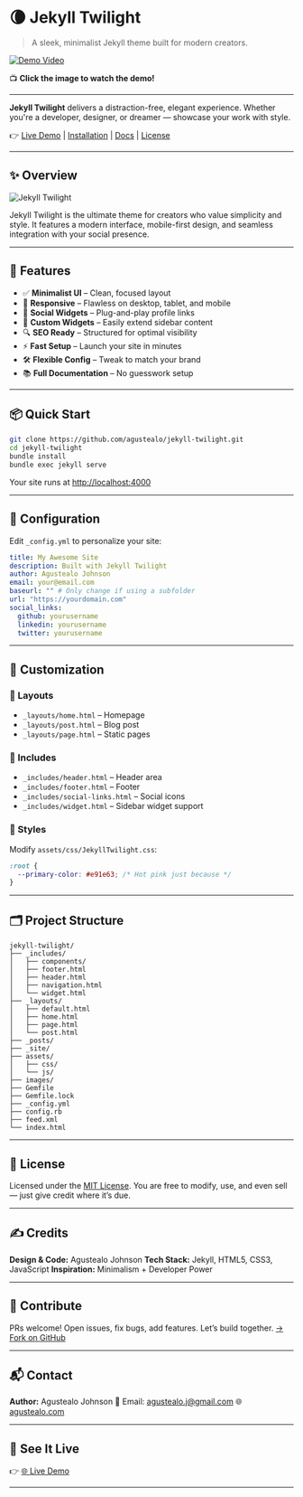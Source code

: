 # 🌘 Jekyll Twilight

> A sleek, minimalist Jekyll theme built for modern creators.

[![Demo Video](http://i.ytimg.com/vi/HVFvPAbnSjQ/hqdefault.jpg)](https://www.youtube.com/watch?v=HVFvPAbnSjQ)

📺 **Click the image to watch the demo!**

---

**Jekyll Twilight** delivers a distraction-free, elegant experience. Whether you're a developer, designer, or dreamer — showcase your work with style.

👉 [Live Demo](https://agustealo.github.io) | [Installation](#-quick-start) | [Docs](#-configuration) | [License](#-license)

---

## ✨ Overview

![Jekyll Twilight](https://agustealo.github.io/images/Web-design-and-development-using-the-latest-internet-technologies.png)

Jekyll Twilight is the ultimate theme for creators who value simplicity and style. It features a modern interface, mobile-first design, and seamless integration with your social presence.

---

## 🔧 Features

* ✅ **Minimalist UI** – Clean, focused layout
* 📱 **Responsive** – Flawless on desktop, tablet, and mobile
* 📣 **Social Widgets** – Plug-and-play profile links
* 🧩 **Custom Widgets** – Easily extend sidebar content
* 🔍 **SEO Ready** – Structured for optimal visibility
* ⚡ **Fast Setup** – Launch your site in minutes
* 🛠️ **Flexible Config** – Tweak to match your brand
* 📚 **Full Documentation** – No guesswork setup

---

## 📦 Quick Start

```bash
git clone https://github.com/agustealo/jekyll-twilight.git
cd jekyll-twilight
bundle install
bundle exec jekyll serve
```

Your site runs at [http://localhost:4000](http://localhost:4000)

---

## 🧩 Configuration

Edit `_config.yml` to personalize your site:

```yaml
title: My Awesome Site
description: Built with Jekyll Twilight
author: Agustealo Johnson
email: your@email.com
baseurl: "" # Only change if using a subfolder
url: "https://yourdomain.com"
social_links:
  github: yourusername
  linkedin: yourusername
  twitter: yourusername
```

---

## 🎨 Customization

### 📁 Layouts

* `_layouts/home.html` – Homepage
* `_layouts/post.html` – Blog post
* `_layouts/page.html` – Static pages

### 🧱 Includes

* `_includes/header.html` – Header area
* `_includes/footer.html` – Footer
* `_includes/social-links.html` – Social icons
* `_includes/widget.html` – Sidebar widget support

### 🎨 Styles

Modify `assets/css/JekyllTwilight.css`:

```css
:root {
  --primary-color: #e91e63; /* Hot pink just because */
}
```

---

## 🗂 Project Structure

```
jekyll-twilight/
├── _includes/
│   ├── components/
│   ├── footer.html
│   ├── header.html
│   ├── navigation.html
│   └── widget.html
├── _layouts/
│   ├── default.html
│   ├── home.html
│   ├── page.html
│   └── post.html
├── _posts/
├── _site/
├── assets/
│   ├── css/
│   └── js/
├── images/
├── Gemfile
├── Gemfile.lock
├── _config.yml
├── config.rb
├── feed.xml
└── index.html
```

---

## 📜 License

Licensed under the [MIT License](LICENSE).
You are free to modify, use, and even sell — just give credit where it’s due.

---

## ✍️ Credits

**Design & Code:** Agustealo Johnson
**Tech Stack:** Jekyll, HTML5, CSS3, JavaScript
**Inspiration:** Minimalism + Developer Power

---

## 🤝 Contribute

PRs welcome! Open issues, fix bugs, add features. Let’s build together.
[→ Fork on GitHub](https://github.com/agustealo/jekyll-twilight)

---

## 📬 Contact

**Author:** Agustealo Johnson
📧 Email: [agustealo.j@gmail.com](mailto:agustealo.j@gmail.com)
🌐 [agustealo.com](https://agustealo.com)

---

## 🚀 See It Live

👉 [🌐 Live Demo](https://agustealo.github.io)

---
